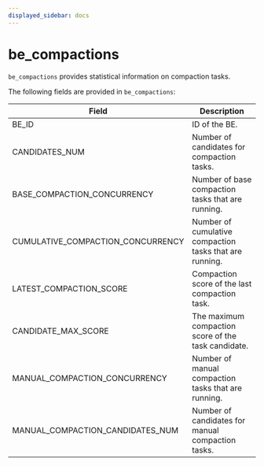 ```yaml
---
displayed_sidebar: docs
---
```


# be_compactions

`be_compactions` provides statistical information on compaction tasks.

The following fields are provided in `be_compactions`:

| **Field**                         | **Description**                                         |
| --------------------------------- | ------------------------------------------------------- |
| BE_ID                             | ID of the BE.                                           |
| CANDIDATES_NUM                    | Number of candidates for compaction tasks.              |
| BASE_COMPACTION_CONCURRENCY       | Number of base compaction tasks that are running.       |
| CUMULATIVE_COMPACTION_CONCURRENCY | Number of cumulative compaction tasks that are running. |
| LATEST_COMPACTION_SCORE           | Compaction score of the last compaction task.           |
| CANDIDATE_MAX_SCORE               | The maximum compaction score of the task candidate.     |
| MANUAL_COMPACTION_CONCURRENCY     | Number of manual compaction tasks that are running.     |
| MANUAL_COMPACTION_CANDIDATES_NUM  | Number of candidates for manual compaction tasks.       |
